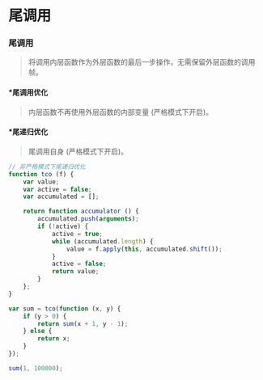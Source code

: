 # 尾调用 #

### 尾调用 ###
    
> 将调用内层函数作为外层函数的最后一步操作，无需保留外层函数的调用帧。
    
#### *尾调用优化 ####
    
> 内层函数不再使用外层函数的内部变量 (严格模式下开启)。

#### *尾递归优化 ####

> 尾调用自身 (严格模式下开启)。

``` javascript
// 非严格模式下尾递归优化
function tco (f) {
    var value;
    var active = false;
    var accumulated = [];

    return function accumulator () {
        accumulated.push(arguments);
        if (!active) {
            active = true;
            while (accumulated.length) {
                value = f.apply(this, accumulated.shift());
            }
            active = false;
            return value;
        }
    };
}

var sum = tco(function (x, y) {
    if (y > 0) {
        return sum(x + 1, y - 1);
    } else {
        return x;
    }
});

sum(1, 100000);
```